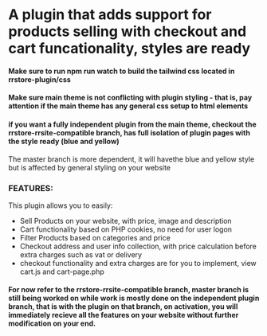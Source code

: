 # A plugin that adds support for products selling with checkout and cart funcationality, styles are ready
#### Make sure to run npm run watch to build the tailwind css located in rrstore-plugin/css
#### Make sure main theme is not conflicting with plugin styling - that is, pay attention if the main theme has any general css setup to html elements
#### if you want a fully independent plugin from the main theme, checkout the rrstore-rrsite-compatible branch, has full isolation of plugin pages with the style ready (blue and yellow)
The master branch is more dependent, it will havethe blue and yellow style but is affected by general styling on your website

### FEATURES:
This plugin allows you to easily: 
- Sell Products on your website, with price, image and description
- Cart functionality based on PHP cookies, no need for user logon
- Filter Products based on categories and price
- Checkout address and user info collection, with price calculation before extra charges such as vat or delivery
- checkout functionality and extra charges are for you to implement, view cart.js and cart-page.php

#### For now refer to the rrstore-rrsite-compatible branch, master branch is still being worked on while work is mostly done on the independent plugin branch, that is with the plugin on that branch, on activation, you will immediately recieve all the features on your website without further modification on your end.

